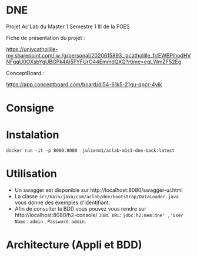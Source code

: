 # DNE
Projet Ac'Lab du Master 1 Semestre 1 III de la FGES

Fiche de présentation du projet :

https://univcatholille-my.sharepoint.com/:w:/g/personal/2020615893_lacatholille_fr/EWBPlhodHVNFgqU0OXsbYgUBGPk4Ai5FYFUrO44EmmdQXQ?rtime=egLWmZF52Eg

ConceptBoard :

https://app.conceptboard.com/board/di54-61k5-21gu-qpcr-4yik

# Consigne

# Instalation 
`docker run -it -p 8080:8080  julienm1/aclab-m1s1-dne-back:latest`

# Utilisation

- Un swagger est disponible sur http://localhost:8080/swagger-ui.html
- La classe `src/main/java/com/aclab/dne/bootstrap/DataLoader.java` vous donne des exemples d'identifiant.
- Afin de consulter la BDD vous pouvez vous rendre sur http://localhost:8080/h2-console/ `JDBC URL`: `jdbc:h2:mem:dne' ,'User Name` : `admin` , `Password`: `admin`.

# Architecture (Appli et BDD)

